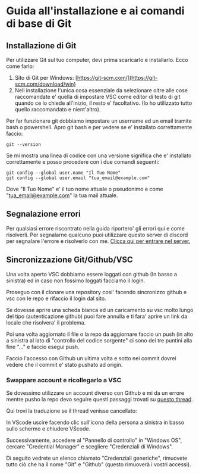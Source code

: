 # Guida all'installazione e ai comandi di base di Git

## Installazione di Git

Per utilizzare Git sul tuo computer, devi prima scaricarlo e installarlo. Ecco come farlo:

1. Sito di Git per Windows: [https://git-scm.com/](https://git-scm.com/download/win)
2. Nell installazione l'unica cosa essenziale da selezionare oltre alle cose raccomandate e' quella di impostare VSC come editor di testo di git quando ce lo chiede all'inizio, il resto e' facoltativo. (Io ho utilizzato tutto quello raccomandato e nient'altro).

Per far funzionare git dobbiamo impostare un username ed un email tramite bash o powershell. Apro git bash e per vedere se e' installato correttamente faccio:
```
git --version
```
Se mi mostra una linea di codice con una versione significa che e' installato correttamente e posso procedere con i due comandi seguenti:
```
git config --global user.name "Il Tuo Nome"
git config --global user.email "tua_email@example.com"
```
Dove "Il Tuo Nome" e' il tuo nome attuale o pseudonimo e come "tua_email@example.com" la tua mail attuale.

## Segnalazione errori

Per qualsiasi errore riscontrato nella guida riportero' gli errori qui e come risolverli. Per segnalarne qualcuno puoi utilizzare questo server di discord per segnalare l'errore e risolverlo con me. [Clicca qui per entrare nel server.](https://discord.gg/f7nHr2bwag)

## Sincronizzazione Git/Github/VSC

Una volta aperto VSC dobbiamo essere loggati con github (In basso a sinistra) ed in caso non fossimo loggati facciamo il login.

Proseguo con il clonare una repository cosi' facendo sincronizzo github e vsc con le repo e rifaccio il login dal sito.

Se dovesse aprire una scheda bianca ed un caricamento su vsc molto lungo del tipo (autenticazione github) puoi fare annulla e ti fara' aprire un link da locale che risolvera' il problema.

Poi una volta aggiornato il file o la repo da aggiornare faccio un push (in alto a sinistra al lato di "controllo del codice sorgente" ci sono dei tre puntini alla fine "..." e faccio esegui push. 

Faccio l'accesso con Github un ultima volta e sotto nei commit dovrei vedere che il commit e' stato pushato ad origin.

### Swappare account e ricollegarlo a VSC

Se dovessimo utilizzare un account diverso con Github e mi da un errore mentre pusho la repo devo seguire questi passaggi trovati su [questo thread](https://stackoverflow.com/questions/68080637/you-do-not-have-permission-to-push-to-on-github-would-you-like-to-create-a-fork).

Qui trovi la traduzione se il thread venisse cancellato:

In VScode uscire facendo clic sull'icona della persona a sinistra in basso sullo schermo e chiudere VScode.

Successivamente, accedere al "Pannello di controllo" in "Windows OS", cercare "Credential Manager" e scegliere "Credenziali di Windows".

Di seguito vedrete un elenco chiamato "Credenziali generiche", rimuovete tutto ciò che ha il nome "Git" e "Github" (questo rimuoverà i vostri accessi).
